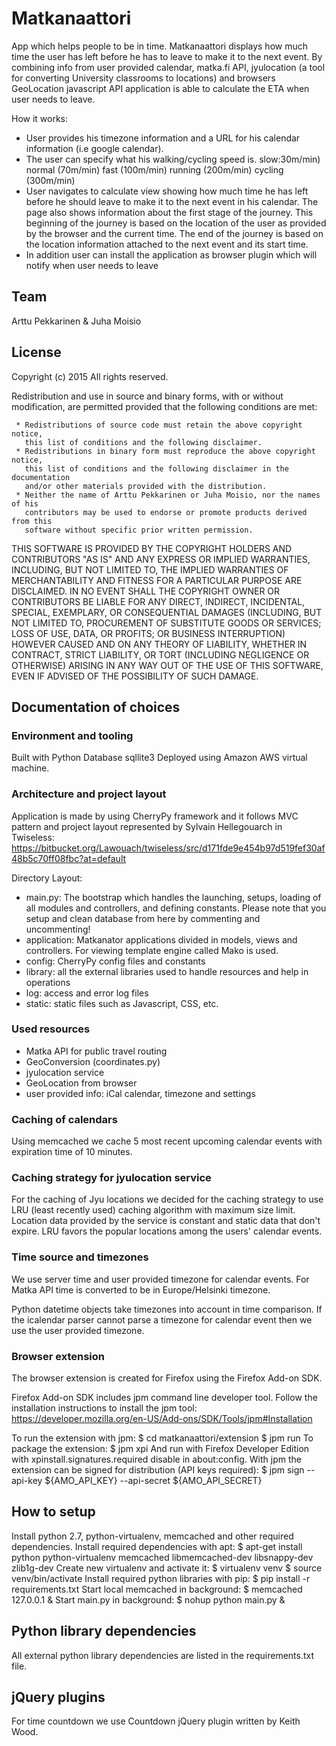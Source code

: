 Matkanaattori
============

App which helps people to be in time. Matkanaattori displays how much time the
user has left before he has to leave to make it to the next event. By combining
info from user provided calendar, matka.fi API, jyulocation (a tool for
converting University classrooms to locations) and browsers GeoLocation
javascript API application is able to calculate the ETA when user needs to leave.

How it works:
- User provides his timezone information and a URL for his calendar information
(i.e google calendar).
- The user can specify what his walking/cycling speed is.
    slow:30m/min)
    normal (70m/min)
    fast (100m/min)
    running (200m/min)
    cycling (300m/min)
- User navigates to calculate view showing how much time he has left before he
should leave to make it to the next event in his calendar. The page also shows
information about the first stage of the journey. This beginning of the journey
is based on the location of the user as provided by the browser and the current
time. The end of the journey is based on the location information attached to
the next event and its start time.
- In addition user can install the application as browser plugin which will
notify when user needs to leave


## Team
Arttu Pekkarinen & Juha Moisio

## License

Copyright (c) 2015
All rights reserved.

Redistribution and use in source and binary forms, with or without modification,
are permitted provided that the following conditions are met:

     * Redistributions of source code must retain the above copyright notice,
       this list of conditions and the following disclaimer.
     * Redistributions in binary form must reproduce the above copyright notice,
       this list of conditions and the following disclaimer in the documentation
       and/or other materials provided with the distribution.
     * Neither the name of Arttu Pekkarinen or Juha Moisio, nor the names of his
       contributors may be used to endorse or promote products derived from this
       software without specific prior written permission.

THIS SOFTWARE IS PROVIDED BY THE COPYRIGHT HOLDERS AND CONTRIBUTORS "AS IS" AND
ANY EXPRESS OR IMPLIED WARRANTIES, INCLUDING, BUT NOT LIMITED TO, THE IMPLIED
WARRANTIES OF MERCHANTABILITY AND FITNESS FOR A PARTICULAR PURPOSE ARE
DISCLAIMED. IN NO EVENT SHALL THE COPYRIGHT OWNER OR CONTRIBUTORS BE LIABLE
FOR ANY DIRECT, INDIRECT, INCIDENTAL, SPECIAL, EXEMPLARY, OR CONSEQUENTIAL
DAMAGES (INCLUDING, BUT NOT LIMITED TO, PROCUREMENT OF SUBSTITUTE GOODS OR
SERVICES; LOSS OF USE, DATA, OR PROFITS; OR BUSINESS INTERRUPTION) HOWEVER
CAUSED AND ON ANY THEORY OF LIABILITY, WHETHER IN CONTRACT, STRICT LIABILITY,
OR TORT (INCLUDING NEGLIGENCE OR OTHERWISE) ARISING IN ANY WAY OUT OF THE USE
OF THIS SOFTWARE, EVEN IF ADVISED OF THE POSSIBILITY OF SUCH DAMAGE.

## Documentation of choices

### Environment and tooling
Built with Python
Database sqllite3
Deployed using Amazon AWS virtual machine.

### Architecture and project layout
Application is made by using CherryPy framework and it follows MVC pattern and
project layout represented by Sylvain Hellegouarch in Twiseless:
https://bitbucket.org/Lawouach/twiseless/src/d171fde9e454b97d519fef30af48b5c70ff08fbc?at=default

Directory Layout:

 * main.py: The bootstrap which handles the launching, setups, loading of all modules and
   controllers, and defining constants. Please note that you setup and clean database from here
   by commenting and uncommenting!
 * application: Matkanator applications divided in models, views and controllers. For viewing
   template engine called Mako is used.
 * config: CherryPy config files and constants
 * library: all the external libraries used to handle resources and help in operations
 * log: access and error log files
 * static: static files such as Javascript, CSS, etc.

### Used resources
- Matka API for public travel routing
- GeoConversion (coordinates.py)
- jyulocation service
- GeoLocation from browser
- user provided info: iCal calendar, timezone and settings

### Caching of calendars
Using memcached we cache 5 most recent upcoming calendar events with expiration
time of 10 minutes.

### Caching strategy for jyulocation service
For the caching of Jyu locations we decided for the caching strategy to use
LRU (least recently used) caching algorithm with maximum size limit.
Location data provided by the service is constant and static data that don't
expire. LRU favors the popular locations among the users' calendar events.

### Time source and timezones
We use server time and user provided timezone for calendar events. For Matka API
time is converted to be in Europe/Helsinki timezone.

Python datetime objects take timezones into account in time comparison. If the
icalendar parser cannot parse a timezone for calendar event then we use the user
provided timezone.

### Browser extension
The browser extension is created for Firefox using the Firefox Add-on SDK.

Firefox Add-on SDK includes jpm command line developer tool. Follow the
installation instructions to install the jpm tool:
https://developer.mozilla.org/en-US/Add-ons/SDK/Tools/jpm#Installation

To run the extension with jpm:
    $ cd matkanaattori/extension
    $ jpm run
To package the extension:
    $ jpm xpi
And run with Firefox Developer Edition with xpinstall.signatures.required disable
in about:config. With jpm the extension can be signed for distribution
(API keys required):
    $ jpm sign --api-key ${AMO_API_KEY} --api-secret ${AMO_API_SECRET}

## How to setup
Install python 2.7, python-virtualenv, memcached and other required dependencies.
Install required dependencies with apt:
    $ apt-get install python python-virtualenv memcached libmemcached-dev libsnappy-dev zlib1g-dev
Create new virtualenv and activate it:
    $ virtualenv venv
    $ source venv/bin/activate
Install required python libraries with pip:
    $ pip install -r requirements.txt
Start local memcached in background:
    $  memcached 127.0.0.1 &
Start main.py in background:
    $ nohup python main.py &

## Python library dependencies
All external python library dependencies are listed in the requirements.txt file.

## jQuery plugins
For time countdown we use Countdown jQuery plugin written by Keith Wood.
